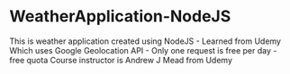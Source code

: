 # WeatherApplication-NodeJS
This is weather application created using NodeJS - Learned from Udemy 
Which uses Google Geolocation API - Only one request is free per day - free quota 
Course instructor is Andrew J Mead from Udemy 


